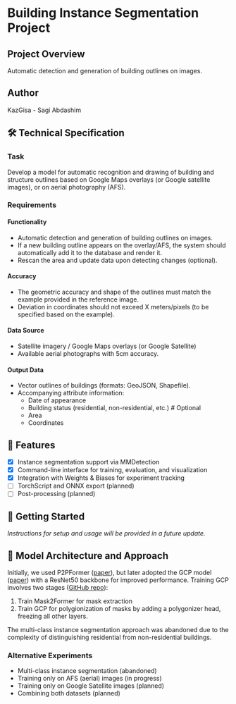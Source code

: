 # Building Instance Segmentation Project

## Project Overview
Automatic detection and generation of building outlines on images.

## Author
KazGisa - Sagi Abdashim

## 🛠️ Technical Specification

### Task
Develop a model for automatic recognition and drawing of building and structure outlines based on Google Maps overlays (or Google satellite images), or on aerial photography (AFS).

### Requirements

#### Functionality
- Automatic detection and generation of building outlines on images.
- If a new building outline appears on the overlay/AFS, the system should automatically add it to the database and render it.
- Rescan the area and update data upon detecting changes (optional).

#### Accuracy
- The geometric accuracy and shape of the outlines must match the example provided in the reference image.
- Deviation in coordinates should not exceed X meters/pixels (to be specified based on the example).

#### Data Source
- Satellite imagery / Google Maps overlays (or Google Satellite)
- Available aerial photographs with 5cm accuracy.

#### Output Data
- Vector outlines of buildings (formats: GeoJSON, Shapefile).
- Accompanying attribute information:
  - Date of appearance
  - Building status (residential, non-residential, etc.) # Optional
  - Area
  - Coordinates

## 📌 Features
- [x] Instance segmentation support via MMDetection
- [x] Command-line interface for training, evaluation, and visualization
- [x] Integration with Weights & Biases for experiment tracking
- [ ] TorchScript and ONNX export (planned)
- [ ] Post-processing (planned)

## 🚀 Getting Started
*Instructions for setup and usage will be provided in a future update.*

## 🧠 Model Architecture and Approach
Initially, we used P2PFormer ([paper](https://arxiv.org/pdf/2406.02930v1)), but later adopted the GCP model ([paper](https://arxiv.org/pdf/2505.01385)) with a ResNet50 backbone for improved performance. Training GCP involves two stages ([GitHub repo](https://github.com/zhu-xlab/GCP)):
1. Train Mask2Former for mask extraction
2. Train GCP for polygionization of masks by adding a polygonizer head, freezing all other layers.

The multi-class instance segmentation approach was abandoned due to the complexity of distinguishing residential from non-residential buildings.

### Alternative Experiments
- Multi-class instance segmentation (abandoned)
- Training only on AFS (aerial) images (in progress)
- Training only on Google Satellite images (planned)
- Combining both datasets (planned)


